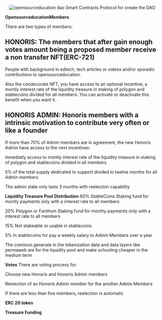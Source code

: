 <p align="center">
  <img src="https://avatars.githubusercontent.com/u/44916598?s=96&v=4" alt="opensourceducation dao"/>
  Smart Contracts Protocol for create the DAO
</p>



**OpensourceducationMembers**

There are two types of members: 


## HONORIS: The members that after gain enough votes amount being a proposed member receive a non transfer NFT(ERC-721)

People with background in edtech, tech articles or videos and/or sporadic contributions to opensourceducation.

Also the condecorate NFT, you have access to an optional incentive, a montly interest rate of the liquidity treasure in staking of polygon and stablecoins divided for all members. You can activate or deactivate this benefit when you want it.

## HONORIS ADMIN: Honoris members with a intrinsic motivation to contribute very often or like a founder

If more than 70% of Admin members are in agreement, the new Honoris Admin have access to the next incentives:

Inmediatly access to montly interest rate of the liquidity treasure in staking of polygon and stablecoins divided in all members

5% of the total supply dedicated to support divided in twelve months for all Admin members

The admin state only lasts 3 months with reelection capability

**Liquidity Treasure Pool Distribution**
60% StableCoins Staking fund for montly payments only with a interest rate to all members

20% Polygon or Fanthom Staking fund for monthy payments only with a interest rate to all members

15% Not stakeable or usable in stablecoins

5% In stablecoins for pay a weekly salary to Admin Members over a year

The comision generate in the tokenization data and data layers like permaweb are for the liquidity pool and make schooling cheaper in the medium term


**Votes**
There are voting process for:

Choose new Honoris and Honoris Admin members

Reelection of an Honoris Admin member for the another Admin Members

If there are less than five members, reelection is automatic


**ERC 20 token**


**Treasure Funding**


